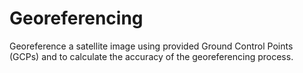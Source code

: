 # Georeferencing
Georeference a satellite image using provided Ground Control Points (GCPs) and to calculate the accuracy of the georeferencing process.
